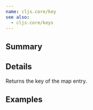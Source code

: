 ```yaml
---
name: cljs.core/key
see also:
  - cljs.core/keys
---
```


## Summary

## Details

Returns the key of the map entry.

## Examples
